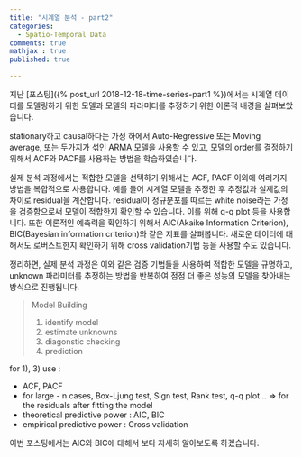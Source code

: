 ```yaml
---
title: "시계열 분석 - part2"
categories: 
  - Spatio-Temporal Data
comments: true
mathjax : true
published: true

---
```


지난 [포스팅]({% post_url 2018-12-18-time-series-part1 %})에서는 시계열 데이터를 모델링하기 위한 모델과 모델의 파라미터를 추정하기 위한 이론적 배경을 살펴보았습니다. 

stationary하고 causal하다는 가정 하에서 Auto-Regressive 또는 Moving average, 또는 두가지가 섞인 ARMA 모델을 사용할 수 있고, 모델의 order를 결정하기 위해서 ACF와 PACF를 사용하는 방법을 학습하였습니다. 

실제 분석 과정에서는 적합한 모델을 선택하기 위해서는 ACF, PACF 이외에 여러가지 방법을 복합적으로 사용합니다. 예를 들어 시계열 모델을 추정한 후 추정값과 실제값의 차이로 residual을 계산합니다. residual이 정규분포를 따르는 white noise라는 가정을 검증함으로써 모델이 적합한지 확인할 수 있습니다.  이를 위해 q-q plot 등을 사용합니다. 또한 이론적인 예측력을 확인하기 위해서 AIC(Akaike Information Criterion), BIC(Bayesian information criterion)와 같은 지표를 살펴봅니다. 새로운 데이터에 대해서도 로버스트한지 확인하기 위해 cross validation기법 등을 사용할 수도 있습니다. 

정리하면, 실제 분석 과정은 이와 같은 검증 기법들을 사용하여 적합한 모델을 규명하고, unknown 파라미터를 추정하는 방법을 반복하여 점점 더 좋은 성능의 모델을 찾아내는 방식으로 진행됩니다.  

> Model Building <br>
> 1) identify model <br>
> 2) estimate unknowns <br>
> 3) diagonstic checking <br>
> 4) prediction <br>

for 1), 3) use :
* ACF, PACF
* for large - n cases, Box-Ljung test, Sign test, Rank test, q-q plot .. => for the residuals after fitting the model
* theoretical predictive power : AIC, BIC 
* empirical predictive power : Cross validation

이번 포스팅에서는 AIC와 BIC에 대해서 보다 자세히 알아보도록 하겠습니다. 


